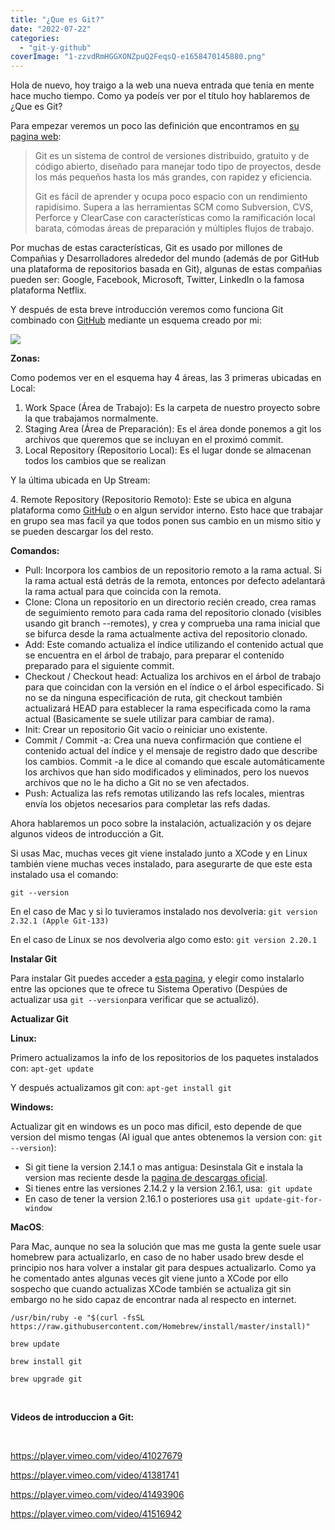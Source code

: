```yaml
---
title: "¿Que es Git?"
date: "2022-07-22"
categories: 
  - "git-y-github"
coverImage: "1-zzvdRmHGGXONZpuQ2FeqsQ-e1658470145880.png"
---
```


Hola de nuevo, hoy traigo a la web una nueva entrada que tenia en mente hace mucho tiempo. Como ya podeís ver por el título hoy hablaremos de ¿Que es Git?

Para empezar veremos un poco las definición que encontramos en [su pagina web](https://git-scm.com/):

> Git es un sistema de control de versiones distribuido, gratuito y de código abierto, diseñado para manejar todo tipo de proyectos, desde los más pequeños hasta los más grandes, con rapidez y eficiencia.
> 
> Git es fácil de aprender y ocupa poco espacio con un rendimiento rapidísimo. Supera a las herramientas SCM como Subversion, CVS, Perforce y ClearCase con características como la ramificación local barata, cómodas áreas de preparación y múltiples flujos de trabajo.

Por muchas de estas características, Git es usado por millones de Compañias y Desarrolladores alrededor del mundo (además de por GitHub una plataforma de repositorios basada en Git), algunas de estas compañias pueden ser: Google, Facebook, Microsoft, Twitter, LinkedIn o la famosa plataforma Netflix.

Y después de esta breve introducción veremos como funciona Git combinado con [GitHub](https://piscinadeentropia.es/que-es-github/) mediante un esquema creado por mi:

[![](images/GitHub-Diagrama-2-e1658473598680.png)](https://drive.google.com/file/d/1RzD2xUK6vbSi9ZZ1om9fbj4FiEQpOr7u/view?usp=sharing)

**Zonas:**

Como podemos ver en el esquema hay 4 áreas, las 3 primeras ubicadas en Local:

1. Work Space (Área de Trabajo): Es la carpeta de nuestro proyecto sobre la que trabajamos normalmente.
2. Staging Area (Área de Preparación): Es el área donde ponemos a git los archivos que queremos que se incluyan en el proximó commit.
3. Local Repository (Repositorio Local): Es el lugar donde se almacenan todos los cambios que se realizan

Y la última ubicada en Up Stream:

4\. Remote Repository (Repositorio Remoto): Este se ubica en alguna plataforma como [GitHub](https://github.com/) o en algun servidor interno. Esto hace que trabajar en grupo sea mas facil ya que todos ponen sus cambio en un mismo sitio y se pueden descargar los del resto.

**Comandos:**

- Pull: Incorpora los cambios de un repositorio remoto a la rama actual. Si la rama actual está detrás de la remota, entonces por defecto adelantará la rama actual para que coincida con la remota.
- Clone: Clona un repositorio en un directorio recién creado, crea ramas de seguimiento remoto para cada rama del repositorio clonado (visibles usando git branch --remotes), y crea y comprueba una rama inicial que se bifurca desde la rama actualmente activa del repositorio clonado.
- Add: Este comando actualiza el índice utilizando el contenido actual que se encuentra en el árbol de trabajo, para preparar el contenido preparado para el siguiente commit.
- Checkout / Checkout head: Actualiza los archivos en el árbol de trabajo para que coincidan con la versión en el índice o el árbol especificado. Si no se da ninguna especificación de ruta, git checkout también actualizará HEAD para establecer la rama especificada como la rama actual (Basicamente se suele utilizar para cambiar de rama).
- Init: Crear un repositorio Git vacío o reiniciar uno existente.
- Commit / Commit -a: Crea una nueva confirmación que contiene el contenido actual del índice y el mensaje de registro dado que describe los cambios. Commit -a le dice al comando que escale automáticamente los archivos que han sido modificados y eliminados, pero los nuevos archivos que no le ha dicho a Git no se ven afectados.
- Push: Actualiza las refs remotas utilizando las refs locales, mientras envía los objetos necesarios para completar las refs dadas.

Ahora hablaremos un poco sobre la instalación, actualización y os dejare algunos videos de introducción a Git.

Si usas Mac, muchas veces git viene instalado junto a XCode y en Linux también viene muchas veces instalado, para asegurarte de que este esta instalado usa el comando:

`git --version`

En el caso de Mac y si lo tuvieramos instalado nos devolveria: `git version 2.32.1 (Apple Git-133)`

En el caso de Linux se nos devolveria algo como esto: `git version 2.20.1`

**Instalar Git**

Para instalar Git puedes acceder a [esta pagina](https://git-scm.com/downloads), y elegir como instalarlo entre las opciones que te ofrece tu Sistema Operativo (Despúes de actualizar usa `git --version`para verificar que se actualizó).

**Actualizar Git**

**Linux:**

Primero actualizamos la info de los repositorios de los paquetes instalados con: `apt-get update`

Y después actualizamos git con: `apt-get install git`

**Windows:**

Actualizar git en windows es un poco mas dificil, esto depende de que version del mismo tengas (Al igual que antes obtenemos la version con: `git --version`):

- Si git tiene la version 2.14.1 o mas antigua: Desinstala Git e instala la version mas reciente desde la [pagina de descargas oficial](https://git-scm.com/downloads).
- Si tienes entre las versiones 2.14.2 y la version 2.16.1, usa:  `git update`
- En caso de tener la version 2.16.1 o posteriores usa `git update-git-for-window`

**MacOS**:

Para Mac, aunque no sea la solución que mas me gusta la gente suele usar homebrew para actualizarlo, en caso de no haber usado brew desde el principio nos hara volver a instalar git para despues actualizarlo. Como ya he comentado antes algunas veces git viene junto a XCode por ello sospecho que cuando actualizas XCode también se actualiza git sin embargo no he sido capaz de encontrar nada al respecto en internet.

`/usr/bin/ruby -e "$(curl -fsSL https://raw.githubusercontent.com/Homebrew/install/master/install)"`

`brew update`

`brew install git`

`brew upgrade git`

 

**Videos de introduccion a Git:**

 

https://player.vimeo.com/video/41027679

https://player.vimeo.com/video/41381741

https://player.vimeo.com/video/41493906

https://player.vimeo.com/video/41516942

